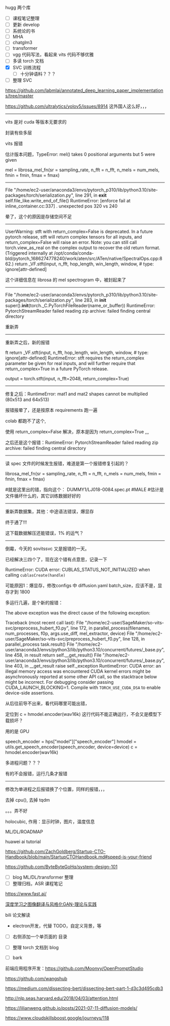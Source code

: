 
hugg 两个库

- [ ] 课程笔记整理
- [ ] 更新 develop
- [ ] 系统论的书
- [ ] MHA
- [ ] chatglm3
- [ ] transformer
- [ ] vgg 代码写法，看起来  vits 代码不够优雅
- [ ] 多读 torch 文档
- [x] SVC 训练流程
  - [ ] 十分钟语料？？？
- [ ] 整理 SVC

https://github.com/labmlai/annotated_deep_learning_paper_implementations/tree/master


https://github.com/ultralytics/yolov5/issues/8914 这外国人这么好，，，


----------

vits 是对 cuda 等版本无要求的

封装有些多层


vits 报错

估计版本问题，TypeError: mel() takes 0 positional arguments but 5 were given

mel = librosa_mel_fn(sr = sampling_rate, n_fft = n_fft, n_mels = num_mels, fmin = fmin, fmax = fmax)

---------

File "/home/ec2-user/anaconda3/envs/pytorch_p310/lib/python3.10/site-packages/torch/serialization.py", line 291, in __exit__
self.file_like.write_end_of_file()
RuntimeError: [enforce fail at inline_container.cc:337] . unexpected pos 320 vs 240

晕了，这个的原因是存储空间不足

--------

UserWarning: stft with return_complex=False is deprecated. In a future pytorch release, stft will return complex tensors for all inputs, and return_complex=False will raise an error.
Note: you can still call torch.view_as_real on the complex output to recover the old return format. (Triggered internally at /opt/conda/conda-bld/pytorch_1686274778240/work/aten/src/ATen/native/SpectralOps.cpp:862.)
  return _VF.stft(input, n_fft, hop_length, win_length, window,  # type: ignore[attr-defined]

这个详细信息在 librosa 的 mel spectrogram 中，被封起来了

--------

  File "/home/ec2-user/anaconda3/envs/pytorch_p310/lib/python3.10/site-packages/torch/serialization.py", line 283, in __init__
    super().__init__(torch._C.PyTorchFileReader(name_or_buffer))
RuntimeError: PytorchStreamReader failed reading zip archive: failed finding central directory

重新弄

---------

重新弄之后，新的报错


ft
    return _VF.stft(input, n_fft, hop_length, win_length, window,  # type: ignore[attr-defined]
RuntimeError: stft requires the return_complex parameter be given for real inputs, and will further require that return_complex=True in a future PyTorch release.



output = torch.stft(input, n_fft=2048, return_complex=True)

----------

修复之后：RuntimeError: mat1 and mat2 shapes cannot be multiplied (80x513 and 64x513)

报错报晕了，还是按原本 requirements 跑一遍

colab 都跑不了这个,

使用 return_complex=False 解决，原本是因为 return_complex=True ,,,

之后还是这个报错：RuntimeError: PytorchStreamReader failed reading zip archive: failed finding central directory

------------

读 spec 文件的时候发生报错，难道是第一个报错修复引起的？

librosa_mel_fn(sr = sampling_rate, n_fft = n_fft, n_mels = num_mels, fmin = fmin, fmax = fmax)

#就是这里出的错，指向这个： DUMMY1/LJ018-0084.spec.pt
#MALE 
#估计是文件循坏什么的，其它训练数据好好的

-----------

重新弄数据集，其他：中途语法错误，爆显存

终于通了!!!

这下载数据解压还能错误，1% 的运气？


--------

倒霉，今天的 sovitssvc 又是报错的一天。

已经解决三四个了，现在这个错有点意思，记录一下

RuntimeError: CUDA error: CUBLAS_STATUS_NOT_INITIALIZED when calling `cublasCreate(handle)`

可能原因1：爆显存，修改configs 中 diffusion.yaml batch_size，应该不是，显存才到 1800

多运行几遍，是个新的报错：

The above exception was the direct cause of the following exception:

Traceback (most recent call last):
  File "/home/ec2-user/SageMaker/so-vits-svc/preprocess_hubert_f0.py", line 172, in <module>
    parallel_process(filenames, num_processes, f0p, args.use_diff, mel_extractor, device)
  File "/home/ec2-user/SageMaker/so-vits-svc/preprocess_hubert_f0.py", line 128, in parallel_process
    task.result()
  File "/home/ec2-user/anaconda3/envs/python3/lib/python3.10/concurrent/futures/_base.py", line 458, in result
    return self.__get_result()
  File "/home/ec2-user/anaconda3/envs/python3/lib/python3.10/concurrent/futures/_base.py", line 403, in __get_result
    raise self._exception
RuntimeError: CUDA error: an illegal memory access was encountered
CUDA kernel errors might be asynchronously reported at some other API call, so the stacktrace below might be incorrect.
For debugging consider passing CUDA_LAUNCH_BLOCKING=1.
Compile with `TORCH_USE_CUDA_DSA` to enable device-side assertions.

从后往前导不出来，看代码哪里可能出错，

定位到 c = hmodel.encoder(wav16k) 这行代码不能正确运行，不会又是模型下载损坏？

用的是 GPU

speech_encoder = hps["model"]["speech_encoder"]
hmodel = utils.get_speech_encoder(speech_encoder, device=device)
c = hmodel.encoder(wav16k)

多进程问题？？？

有的不会报错，运行几条才报错

-------

修改为单进程之后报错换了个位置，同样的报错，，，

去掉 cpu(), 去掉 tqdm

。。。弄不好










holocubic, 作用：显示时钟，图片，温度信息

ML/DL/ROADMAP

huawei ai tutorial

https://github.com/ZachGoldberg/Startup-CTO-Handbook/blob/main/StartupCTOHandbook.md#speed-is-your-friend

https://github.com/ByteByteGoHq/system-design-101

- [ ] blog ML/DL/transformer 整理
- [ ] 整理归档，ASR 课程笔记

https://www.fast.ai/


[深度学习之图像翻译与风格化GAN-理论与实践](https://www.bilibili.com/video/BV1Wr4y1b77B)

bili 论文解读

- electron开发，代替 TODO，自定义背景，等


- [ ] 右侧添加一个单页面的 目录
- [ ] 整理 torch 文档到 blog
- [ ] bark


前端应用程序开发：https://github.com/Moonvy/OpenPromptStudio

https://github.com/wangshub


https://medium.com/dissecting-bert/dissecting-bert-part-1-d3c3d495cdb3

http://nlp.seas.harvard.edu/2018/04/03/attention.html


https://lilianweng.github.io/posts/2021-07-11-diffusion-models/

https://www.cloudskillsboost.google/journeys/118
